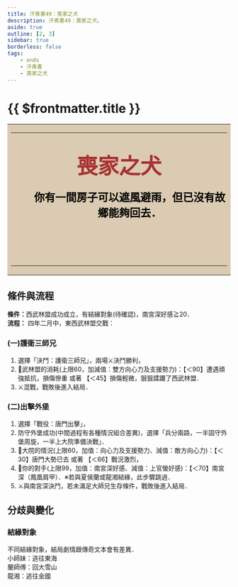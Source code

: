 ```yaml
---
title: 汗青書49：喪家之犬
description: 汗青書49：喪家之犬。
aside: true
outline: [2, 3]
sidebar: true
borderless: false
tags:
    - ends
    - 汗青書
    - 喪家之犬
---
```


# {{ $frontmatter.title }}

<table style="text-align:center;">
    <tr>
        <td WIDTH=560 BGCOLOR="#dacbb2">
            <hr><br>
            <font size="7" color="#a83232"><strong>&emsp;&emsp;喪家之犬&emsp;&emsp;</strong></font>
            <br>
            <br>
            <font size="5" color="000000">
            <strong>
            &emsp;&emsp;你有一間房子可以遮風避雨，但已沒有故<br>
            &emsp;&emsp;鄉能夠回去．<br>
            <br>
            <br>
            <br>
            </strong>
            </font>
            <hr>
        </td>
    </tr>
</table>

## 條件與流程

<b>條件：</b>西武林盟成功成立，有結緣對象(待確認)，南宮深好感≧20．<br>
<b>流程：</b>
四年二月中，東西武林盟交戰：<br>

### (一)護衛三師兄

1. 選擇「決鬥：護衛三師兄」，兩場⚔️決鬥勝利，
2. 🎲武林盟的消耗(上限60，加減值：雙方向心力及支援勢力)：【＜90】遭遇頑強抵抗，損傷慘重 或著 【＜45】損傷輕微，狠狠蹂躪了西武林盟．
3. ⚔️混戰，戰敗後進入結局．

### (二)出擊外堡

1. 選擇「戰役：唐門出擊」，
2. 防守外堡成功(中間過程有各種情況組合差異)，選擇「兵分兩路，一半固守外堡周旋，一半上大院準備決戰」．
3. 🎲大院的情況(上限60，加值：向心力及支援勢力、減值：敵方向心力)：【＜30】唐門大勢已去 或著 【＜66】戰況激烈，
4. 🎲你的對手(上限99，加值：南宮深好感、減值：上官螢好感)：【＜70】南宮深（鳳凰肩甲）．※若與夏侯蘭或龍湘結緣，此步驟跳過．
5. ⚔️與南宮深決鬥，若未滿足大師兄生存條件，戰敗後進入結局．

## 分歧與變化

### 結緣對象
不同結緣對象，結局劇情跟傳奇文本會有差異．<br>
小師妹：逃往東海<br>
蘭師傅：回大雪山<br>
龍湘：逃往金國<br>
